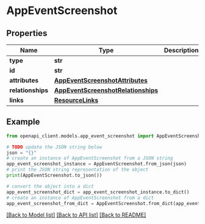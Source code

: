 # AppEventScreenshot


## Properties

Name | Type | Description | Notes
------------ | ------------- | ------------- | -------------
**type** | **str** |  | 
**id** | **str** |  | 
**attributes** | [**AppEventScreenshotAttributes**](AppEventScreenshotAttributes.md) |  | [optional] 
**relationships** | [**AppEventScreenshotRelationships**](AppEventScreenshotRelationships.md) |  | [optional] 
**links** | [**ResourceLinks**](ResourceLinks.md) |  | [optional] 

## Example

```python
from openapi_client.models.app_event_screenshot import AppEventScreenshot

# TODO update the JSON string below
json = "{}"
# create an instance of AppEventScreenshot from a JSON string
app_event_screenshot_instance = AppEventScreenshot.from_json(json)
# print the JSON string representation of the object
print(AppEventScreenshot.to_json())

# convert the object into a dict
app_event_screenshot_dict = app_event_screenshot_instance.to_dict()
# create an instance of AppEventScreenshot from a dict
app_event_screenshot_from_dict = AppEventScreenshot.from_dict(app_event_screenshot_dict)
```
[[Back to Model list]](../README.md#documentation-for-models) [[Back to API list]](../README.md#documentation-for-api-endpoints) [[Back to README]](../README.md)


